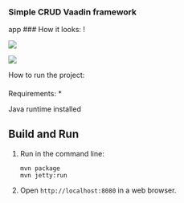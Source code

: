 ﻿### Simple CRUD Vaadin framework
 app ### How it looks:
!


![](http://priscree.ru/img/87efed758df770.jpg)

![](http://priscree.ru/img/ac56fe09a5b735.jpg)


How to run the project:

#### 

Requirements:
*

Java runtime installed

#### 

Build and Run
-------------

1. Run in the command line:
	```
	mvn package
	mvn jetty:run
	```

2. Open `http://localhost:8080` in a web browser.
